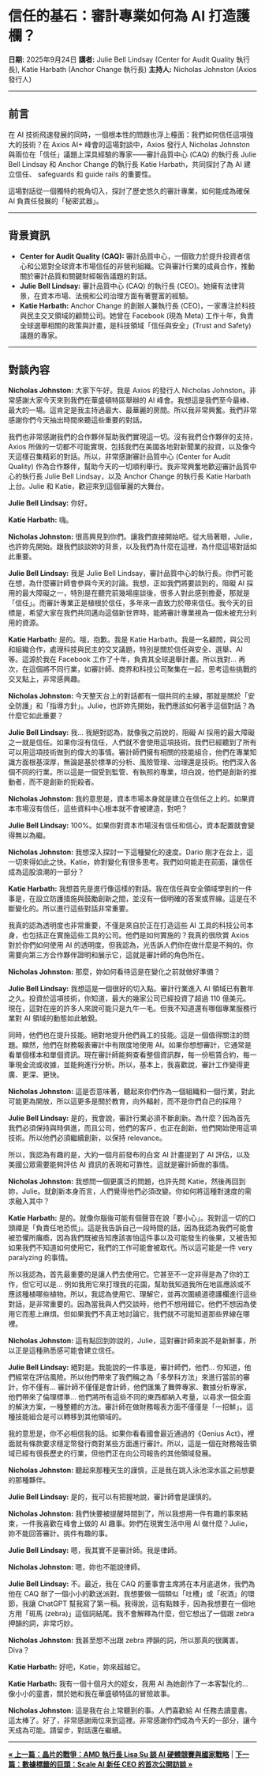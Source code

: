 # 信任的基石：審計專業如何為 AI 打造護欄？

**日期:** 2025年9月24日
**講者:** Julie Bell Lindsay (Center for Audit Quality 執行長), Katie Harbath (Anchor Change 執行長)
**主持人:** Nicholas Johnston (Axios 發行人)

---

## 前言

在 AI 技術飛速發展的同時，一個根本性的問題也浮上檯面：我們如何信任這項強大的技術？在 Axios AI+ 峰會的這場對談中，Axios 發行人 Nicholas Johnston 與兩位在「信任」議題上深具經驗的專家——審計品質中心 (CAQ) 的執行長 Julie Bell Lindsay 和 Anchor Change 的執行長 Katie Harbath，共同探討了為 AI 建立信任、 safeguards 和 guide rails 的重要性。

這場對話從一個獨特的視角切入，探討了歷史悠久的審計專業，如何能成為確保 AI 負責任發展的「秘密武器」。

---

## 背景資訊

*   **Center for Audit Quality (CAQ):** 審計品質中心，一個致力於提升投資者信心和公眾對全球資本市場信任的非營利組織。它與審計行業的成員合作，推動關於審計品質和關鍵財經報告議題的對話。
*   **Julie Bell Lindsay:** 審計品質中心 (CAQ) 的執行長 (CEO)。她擁有法律背景，在資本市場、法規和公司治理方面有著豐富的經驗。
*   **Katie Harbath:** Anchor Change 的創辦人兼執行長 (CEO)，一家專注於科技與民主交叉領域的顧問公司。她曾在 Facebook (現為 Meta) 工作十年，負責全球選舉相關的政策與計畫，是科技領域「信任與安全」(Trust and Safety) 議題的專家。

---

## 對談內容

**Nicholas Johnston:** 大家下午好。我是 Axios 的發行人 Nicholas Johnston。非常感謝大家今天來到我們在華盛頓特區舉辦的 AI 峰會。我想這是我們至今最棒、最大的一場。這肯定是我主持過最大、最華麗的房間。所以我非常興奮。我們非常感謝你們今天抽出時間來聽這些重要的對話。

我們也非常感謝我們的合作夥伴幫助我們實現這一切。沒有我們合作夥伴的支持，Axios 所做的一切都不可能實現，包括我們在美國各地對新聞業的投資，以及像今天這樣召集精彩的對話。所以，非常感謝審計品質中心 (Center for Audit Quality) 作為合作夥伴，幫助今天的一切順利舉行。我非常興奮地歡迎審計品質中心的執行長 Julie Bell Lindsay，以及 Anchor Change 的執行長 Katie Harbath 上台。Julie 和 Katie，歡迎來到這個華麗的大舞台。

**Julie Bell Lindsay:** 你好。

**Katie Harbath:** 嗨。

**Nicholas Johnston:** 很高興見到你們。讓我們直接開始吧。從大局著眼，Julie，也許妳先開始。跟我們談談妳的背景，以及我們為什麼在這裡，為什麼這場對話如此重要。

**Julie Bell Lindsay:** 我是 Julie Bell Lindsay，審計品質中心的執行長。你們可能在想，為什麼審計師會參與今天的討論。我想，正如我們將要談到的，阻礙 AI 採用的最大障礙之一，特別是在聽完前幾場座談後，很多人對此感到擔憂，那就是「信任」。而審計專業正是植根於信任，多年來一直致力於帶來信任。我今天的目標是，希望大家在我們共同邁向這個新世界時，能將審計專業視為一個未被充分利用的資源。

**Katie Harbath:** 是的。哦，抱歉。我是 Katie Harbath。我是一名顧問，與公司和組織合作，處理科技與民主的交叉議題，特別是關於信任與安全、選舉、AI 等。這源於我在 Facebook 工作了十年，負責其全球選舉計畫。所以我對... 再次，在這個將不同行業，如審計師、商界和科技公司聚集在一起，思考這些挑戰的交叉點上，非常感興趣。

**Nicholas Johnston:** 今天整天台上的對話都有一個共同的主線，那就是關於「安全防護」和「指導方針」。Julie，也許妳先開始，我們應該如何著手這個對話？為什麼它如此重要？

**Julie Bell Lindsay:** 我... 我絕對認為，就像我之前說的，阻礙 AI 採用的最大障礙之一就是信任。如果你沒有信任，人們就不會使用這項技術。我們已經聽到了所有可以用這項技術做到的偉大的事情。審計師們擁有相關的技能組合，他們在專業知識方面根基深厚，無論是基於標準的分析、風險管理、治理還是技術。他們深入各個不同的行業。所以這是一個受到監管、有執照的專業，坦白說，他們是創新的推動者，而不是創新的扼殺者。

**Nicholas Johnston:** 我的意思是，資本市場本身就是建立在信任之上的。如果資本市場沒有信任，這些資料中心根本就不會被建造，對吧？

**Julie Bell Lindsay:** 100%。如果你對資本市場沒有信任和信心，資本配置就會變得無以為繼。

**Nicholas Johnston:** 我想深入探討一下這種變化的速度。Dario 剛才在台上，這一切來得如此之快。Katie，妳對變化有很多思考。我們如何能走在前面，讓信任成為這股浪潮的一部分？

**Katie Harbath:** 我想首先是進行像這樣的對話。我在信任與安全領域學到的一件事是，在設立防護措施與鼓勵創新之間，並沒有一個明確的答案或界線。這是在不斷變化的。所以進行這些對話非常重要。

我真的認為透明度也非常重要，不僅是來自於正在打造這些 AI 工具的科技公司本身，也包括正在實施這些工具的公司。他們是如何實施的？我真的很欣賞 Axios 對於你們如何使用 AI 的透明度。但我認為，光告訴人們你在做什麼是不夠的。你需要向第三方合作夥伴證明和展示它，這就是審計師的角色所在。

**Nicholas Johnston:** 那麼，妳如何看待這是在變化之前就做好準備？

**Julie Bell Lindsay:** 我想這是一個很好的切入點。審計行業進入 AI 領域已有數年之久。投資於這項技術，你知道，最大的幾家公司已經投資了超過 110 億美元。現在，這對在座的許多人來說可能只是九牛一毛。但我不知道還有哪個專業服務行業對 AI 領域的動態如此敏銳。

同時，他們也在提升技能。絕對地提升他們員工的技能。這是一個值得關注的問題。顯然，他們在財務報表審計中有限度地使用 AI。如果你想想審計，它通常是看單個樣本和單個資訊。現在審計師能夠查看整個資訊群，每一份租賃合約，每一筆現金流或收據，並能夠進行分析。所以，基本上，我喜歡說，審計工作變得更廣、更深、更快。

**Nicholas Johnston:** 這是否意味著，聽起來你們作為一個組織和一個行業，對此可能更為開放，所以這更多是關於教育，向外輻射，而不是你們自己的採用？

**Julie Bell Lindsay:** 是的，我會說，審計行業必須不斷創新。為什麼？因為首先我們必須保持與時俱進，而且公司，他們的客戶，也正在創新。他們開始使用這項技術。所以他們必須繼續創新，以保持 relevance。

所以，我認為有趣的是，大約一個月前發布的白宮 AI 計畫提到了 AI 評估，以及美國公眾需要能夠評估 AI 資訊的表現和可靠性。這就是審計師做的事情。

**Nicholas Johnston:** 我想問一個更廣泛的問題，也許先問 Katie，然後再回到妳，Julie。就創新本身而言，人們覺得他們必須改變。你如何將這種對速度的需求融入其中？

**Katie Harbath:** 是的。就像你腦後可能有個聲音在說「要小心」。我對這一切的口頭禪是「負責任地恐慌」。這是我告訴自己一段時間的話，因為我認為我們可能會被恐懼所癱瘓，因為我們既被告知應該害怕這件事以及可能發生的後果，又被告知如果我們不知道如何使用它，我們的工作可能會被取代。所以這可能是一件 very paralyzing 的事情。

所以我認為，首先最重要的是讓人們去使用它。它甚至不一定非得是為了你的工作，但它可以是... 例如我用它來打理我的花園，幫助我知道我所在地區應該或不應該種植哪些植物。所以，我認為使用它、理解它，並再次圍繞道德護欄進行這些對話，是非常重要的。因為當我與人們交談時，他們不想用錯它。他們不想因為使用它而惹上麻煩。但如果我們不真正地討論它，我們就不可能知道那些界線在哪裡。

**Nicholas Johnston:** 這有點回到妳說的，Julie，這對審計師來說不是新鮮事，所以正是這種熟悉感可能會建立信任。

**Julie Bell Lindsay:** 絕對是。我能說的一件事是，審計師們，他們... 你知道，他們經常在評估風險。所以他們帶來了我們稱之為「多學科方法」來進行當前的審計，你不僅有... 審計師不僅僅是會計師，他們匯集了舞弊專家、數據分析專家，他們帶來了倫理標準... 他們將所有這些不同的東西都納入考量，以尋求一個全面的解決方案，一種整體的方法。審計師在做財務報表方面不僅僅是「一招鮮」。這種技能組合是可以轉移到其他領域的。

我的意思是，你不必相信我的話。如果你看看國會最近通過的《Genius Act》，裡面就有條款要求穩定幣發行商對某些方面進行審計。所以，這是一個在財務報告領域已經有很長歷史的行業，但他們正在向公司報告的其他領域發展。

**Nicholas Johnston:** 聽起來那種天生的謹慎，正是我在跳入泳池深水區之前想要的那種夥伴。

**Julie Bell Lindsay:** 是的，我可以有把握地說，審計師會是謹慎的。

**Nicholas Johnston:** 我們快要被提醒時間到了，所以我想用一件有趣的事來結束，一件我喜歡在峰會上做的 AI 趣事。妳們在現實生活中用 AI 做什麼？Julie，妳不能回答審計。挑件有趣的事。

**Julie Bell Lindsay:** 嗯，我其實不是審計師。我是律師。

**Nicholas Johnston:** 嗯，妳也不能說律師。

**Julie Bell Lindsay:** 不。最近，我在 CAQ 的董事會主席將在本月底退休，我們為他在 CAQ 辦了一個小小的歡送派對。我想要做一個類似「吐槽」或「祝酒」的環節，我讓 ChatGPT 幫我寫了第一稿。我得說，這有點棘手，因為我想要在一個地方用「斑馬 (zebra)」這個詞結尾。我不會解釋為什麼，但它想出了一個跟 zebra 押韻的詞，非常巧妙。

**Nicholas Johnston:** 我甚至想不出跟 zebra 押韻的詞，所以那真的很厲害。Diva？

**Katie Harbath:** 好吧，Katie，妳來超越它。

**Katie Harbath:** 我有一個十個月大的姪女，我用 AI 為她創作了一本客製化的... 像小小的童書，關於她和我在華盛頓特區的冒險故事。

**Nicholas Johnston:** 這是我在台上常聽到的事。人們喜歡給 AI 任務去讀童書。這太棒了。好了，非常感謝兩位來到這裡。非常感謝你們成為今天的一部分，讓今天成為可能。請留步，對話還在繼續。

---
[**&laquo; 上一篇：晶片的戰爭：AMD 執行長 Lisa Su 談 AI 硬體競賽與國家戰略**](../sections/02-amd-lisa-su.md) | [**下一篇：數據標籤的巨頭：Scale AI 新任 CEO 的首次公開訪談 &raquo;**](../sections/04-scale-ai.md)
